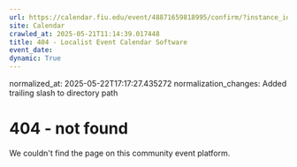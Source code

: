 ```yaml
---
url: https://calendar.fiu.edu/event/48871659818995/confirm/?instance_id=49163436746992&return=https%3A%2F%2Fcalendar.fiu.edu%2Fcalendar%3Fevent_types%255B%255D%3D121723
site: Calendar
crawled_at: 2025-05-21T11:14:39.017448
title: 404 - Localist Event Calendar Software
event_date: 
dynamic: True
---
```

normalized_at: 2025-05-22T17:17:27.435272
normalization_changes: Added trailing slash to directory path

# 404 - not found
We couldn't find the page on this community event platform.
